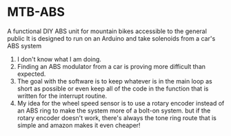 # MTB-ABS
A functional DIY ABS unit for mountain bikes accessible to the general public
It is designed to run on an Arduino and take solenoids from a car's ABS system

1) I don't know what I am doing.
2) Finding an ABS modulator from a car is proving more difficult than expected.
3) The goal with the software is to keep whatever is in the main loop as short as possible or even
keep all of the code in the function that is written for the interrupt routine.
4) My idea for the wheel speed sensor is to use a rotary encoder instead of an ABS ring to make the system more of a bolt-on system. 
but if the rotary encoder doesn't work, there's always the tone ring route that is simple and 
amazon makes it even cheaper!